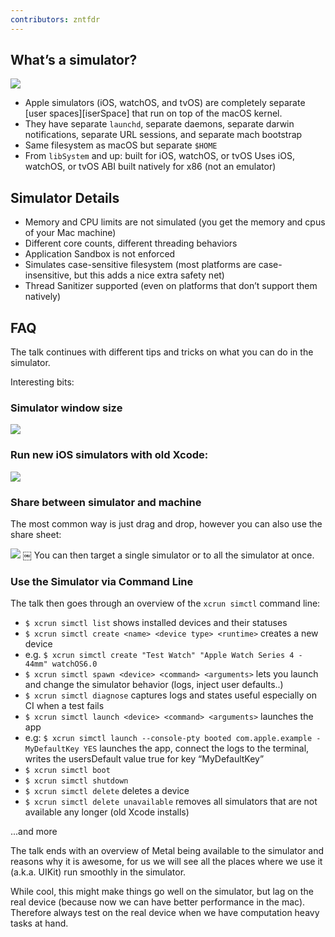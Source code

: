 ```yaml
---
contributors: zntfdr
---
```


## What’s a simulator?

![][stackImage]

- Apple simulators (iOS, watchOS, and tvOS) are completely separate [user spaces][iserSpace] that run on top of the macOS kernel.
- They have separate `launchd`, separate daemons, separate darwin notifications, separate URL sessions, and separate mach bootstrap 
- Same filesystem as macOS but separate `$HOME`
- From `libSystem` and up: built for iOS, watchOS, or tvOS Uses iOS, watchOS, or tvOS ABI built natively for x86 (not an emulator) 

## Simulator Details

- Memory and CPU limits are not simulated (you get the memory and cpus of your Mac machine)
- Different core counts, different threading behaviors 
- Application Sandbox is not enforced
- Simulates case-sensitive filesystem (most platforms are case-insensitive, but this adds a nice extra safety net)
- Thread Sanitizer supported (even on platforms that don’t support them natively)

## FAQ

The talk continues with different tips and tricks on what you can do in the simulator. 

Interesting bits:

### Simulator window size

![][simulatorWindowImage]

### Run new iOS simulators with old Xcode:

![][newSimulatorImage]

### Share between simulator and machine

The most common way is just drag and drop, however you can also use the share sheet:

![][shareImage]
￼
You can then target a single simulator or to all the simulator at once.

### Use the Simulator via Command Line

The talk then goes through an overview of the `xcrun simctl` command line:

- `$ xcrun simctl list` shows installed devices and their statuses
- `$ xcrun simctl create <name> <device type> <runtime>`  creates a new device
- e.g. `$ xcrun simctl create "Test Watch" "Apple Watch Series 4 - 44mm" watchOS6.0`
- `$ xcrun simctl spawn <device> <command> <arguments>` lets you launch and change the simulator behavior (logs, inject user defaults..)
- `$ xcrun simctl diagnose` captures logs and states useful especially on CI when a test fails 
- `$ xcrun simctl launch <device> <command> <arguments>` launches the app
- e.g: `$ xcrun simctl launch --console-pty booted com.apple.example -MyDefaultKey YES` launches the app, connect the logs to the terminal, writes the usersDefault value true for key “MyDefaultKey”
- `$ xcrun simctl boot`
- `$ xcrun simctl shutdown`
- `$ xcrun simctl delete` deletes a device
- `$ xcrun simctl delete unavailable` removes all simulators that are not available any longer (old Xcode installs)

...and more

The talk ends with an overview of Metal being available to the simulator and reasons why it is awesome, for us we will see all the places where we use it (a.k.a. UIKit) run smoothly in the simulator.

While cool, this might make things go well on the simulator, but lag on the real device (because now we can have better performance in the mac). Therefore always test on the real device when we have computation heavy tasks at hand.

[userSpace]: https://en.wikipedia.org/wiki/User_space

[stackImage]: ../../../images/notes/wwdc19/418/stack.png
[simulatorWindowImage]: ../../../images/notes/wwdc19/418/simulatorWindow.png
[newSimulatorImage]: ../../../images/notes/wwdc19/418/newSimulator.png
[shareImage]: ../../../images/notes/wwdc19/418/share.png